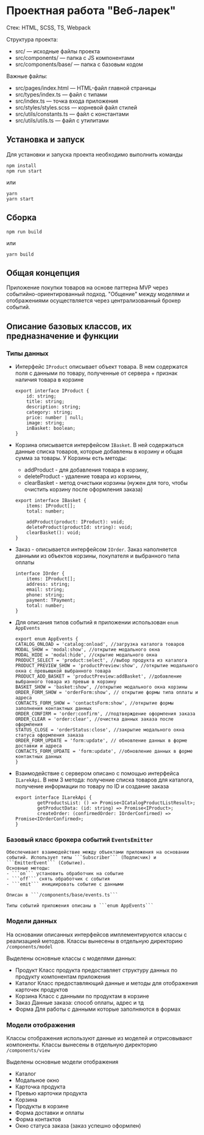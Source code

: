 # Проектная работа "Веб-ларек"

Стек: HTML, SCSS, TS, Webpack

Структура проекта:
- src/ — исходные файлы проекта
- src/components/ — папка с JS компонентами
- src/components/base/ — папка с базовым кодом

Важные файлы:
- src/pages/index.html — HTML-файл главной страницы
- src/types/index.ts — файл с типами
- src/index.ts — точка входа приложения
- src/styles/styles.scss — корневой файл стилей
- src/utils/constants.ts — файл с константами
- src/utils/utils.ts — файл с утилитами

## Установка и запуск
Для установки и запуска проекта необходимо выполнить команды

```
npm install
npm run start
```

или

```
yarn
yarn start
```
## Сборка

```
npm run build
```

или

```
yarn build
```
## Общая концепция
Приложение покупки товаров на основе паттерна MVP через событийно-ориентированный подход. "Общение" между моделями и отображениями осуществляется через централизованный брокер событий. 

## Описание базовых классов, их предназначение и функции

### Типы данных

 - Интерфейс ```IProduct``` описывает объект товара. В нем содержатся поля с данными по товару, полученные от сервера + признак наличия товара в корзине

    ```
    export interface IProduct {
        id: string;
        title: string;
        description: string;
        category: string;
        price: number | null;
        image: string;
        inBasket: boolean;
    }

    ```

 - Корзина описывается интерфейсом ```IBasket```. В ней содержаться данные списка товаров, которые добавлены в корзину и общая сумма за товары. У Корзины есть методы:
    * addProduct - для добавления товара в корзину,
    * deleteProduct - удаление товара из корзины,
    * clearBasket - метод очистыки корзины (нужен для того, чтобы очистить корзину после оформления заказа)

    ```
    export interface IBasket {
        items: IProduct[];
        total: number;

        addProduct(product: IProduct): void;
        deleteProduct(productId: string): void;
        clearBasket(): void;
    }
    ```

 - Заказ - описывается интерфейсом ```IOrder```. Заказ наполняется данными из объектов корзины, покупателя и выбранного типа оплаты

    ```
    interface IOrder {
        items: IProduct[];
        address: string;
        email: string;
        phone: string;
        payment: TPayment;
        total: number;
    }   
    ```

 - Для описания типов событий я приложении использован ```enum AppEvents```

    ```
    export enum AppEvents {
    CATALOG_ONLOAD = 'catalog:onload', //загрузка каталога товаров
    MODAL_SHOW = 'modal:show', //открытие модального окна
    MODAL_HIDE = 'modal:hide', //скрытие модального окна
    PRODUCT_SELECT = 'product:select', //выбор продукта из каталога
    PRODUCT_PREVIEW_SHOW = 'productPreview:show', //открытие модального окна с превьюшкой выбранного товара
    PRODUCT_ADD_BASKET = 'productPreview:addBasket', //добавление выбранного товара из превью в корзину
    BASKET_SHOW = 'basket:show', //открытие модального окна корзины
    ORDER_FORM_SHOW = 'orderForm:show', // открытие формы типа оплаты и адреса
    CONTACTS_FORM_SHOW = 'contactsForm:show', //открытие формы заполнения контактных данных
    ORDER_CONFIRM = 'order:confirm', //подтверждение оформления заказа
    ORDER_CLEAR = 'order:clear', //очистка данных заказа после оформления
    STATUS_CLOSE = 'orderStatus:close', //закрытие модального окна статуса оформления заказа
    ORDER_FORM_UPDATE = 'form:update', // обновление данных в форме доставки и адреса
    CONTACTS_FORM_UPDATE = 'form:update', //обновление данных в форме контактных данных
    }
    ```   

- Взаимодействие с сервером описано с помощью интерфейса ```ILarekApi```. В нем 3 метода: получение списка товаров для каталога, получение информации по товару по ID и создание заказа

    ```
    export interface ILarekApi {
            getProductsList: () => Promise<ICatalogProductListResult>;
            getProductData: (id: string) => Promise<IProduct>;
            createOrder: (confirmedOrder: IOrderConfirmed) => Promise<IOrderConfirmed>;
    }
    ```


### Базовый класс брокера событий ```EventsEmitter```

    Обеспечивает взаимодействие между объектами приложения на основании событий. Использует типы ```Subscriber``` (Подписчик) и ```EmitterEvent``` (Событие). 
    Основные методы:
    - ```on``` установить обработчик на событие
    - ```off``` снять обработчик с события
    - ```emit``` инициировать событие с данными

    Описан в ```/components/base/events.ts```

    Типы событий приложения описаны в ```enum AppEvents```

### Модели данных

На основании описанных интерфейсов имплементируются классы с реализацией методов. Классы вынесены в отдельную директорию ```/components/model```

Выделены основные классы с моделями данных:
 - Продукт
    Класс продукта предоставляет структуру данных по продукту компонентам приложения 
 - Каталог
    Класс предоставляющий данные и методы для отображения карточек продуктов
 - Корзина
    Класс с данными по продуктам в корзине
 - Заказ
    Данные заказа: способ оплаты, адрес и тд
 - Форма
    Для работы с данными которые заполняются в формах


### Модели отображения

Классы отображения используют данные из моделей и отрисовывают компоненты. Классы вынесены в отдельную директорию ```/components/view```

Выделены основные модели отображения
- Каталог
- Модальное окно
- Карточка продукта
- Превью карточки продукта
- Корзина
- Продукты в корзине
- Форма доставки и оплаты
- Форма контактов
- Окно статуса заказа (заказ успешно оформлен)



